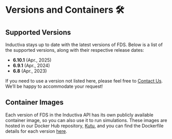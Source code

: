 # Versions and Containers 🛠️

## Supported Versions
Inductiva stays up to date with the latest versions of FDS. Below is a list of the supported versions, along with their respective release dates:

- **6.10.1** (Apr., 2025) 
- **6.9.1** (Apr., 2024)
- **6.8** (Apr., 2023) 

If you need to use a version not listed here, please feel free to [Contact Us](mailto:support@inductiva.ai).
We’ll be happy to accommodate your request!

## Container Images
Each version of FDS in the Inductiva API has its own publicly available container image, 
so you can also use it to run simulations. These images are hosted in our Docker Hub repository, 
[Kutu](https://hub.docker.com/r/inductiva/kutu/tags?name=fds), and you can find the 
Dockerfile details for each version [here](https://github.com/inductiva/kutu/tree/main/simulators/fds).